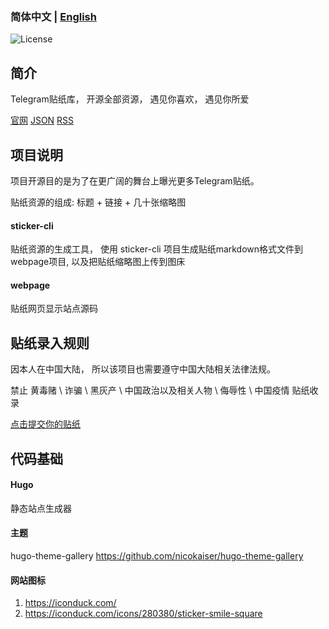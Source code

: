 ### 简体中文 | [English](./README_en.md)

![License](https://img.shields.io/badge/license-MIT-green)

## 简介
Telegram贴纸库， 开源全部资源， 遇见你喜欢， 遇见你所爱

[官网](https://tssw.kylelin1998.com/)
[JSON](https://tssw.kylelin1998.com/index.json)
[RSS](https://tssw.kylelin1998.com/index.xml)

## 项目说明
项目开源目的是为了在更广阔的舞台上曝光更多Telegram贴纸。  

贴纸资源的组成: 标题 + 链接 + 几十张缩略图

#### sticker-cli
贴纸资源的生成工具， 使用 sticker-cli 项目生成贴纸markdown格式文件到webpage项目, 以及把贴纸缩略图上传到图床

#### webpage
贴纸网页显示站点源码

## 贴纸录入规则
因本人在中国大陆， 所以该项目也需要遵守中国大陆相关法律法规。

禁止 黄毒赌 \ 诈骗 \ 黑灰产 \ 中国政治以及相关人物 \ 侮辱性 \ 中国疫情 贴纸收录

[点击提交你的贴纸](https://github.com/kylelin1998/TG-Sticker-Spreading-Worldwide/issues/new)

## 代码基础
#### Hugo
静态站点生成器
#### 主题
hugo-theme-gallery
https://github.com/nicokaiser/hugo-theme-gallery
#### 网站图标
1. https://iconduck.com/
2. https://iconduck.com/icons/280380/sticker-smile-square
